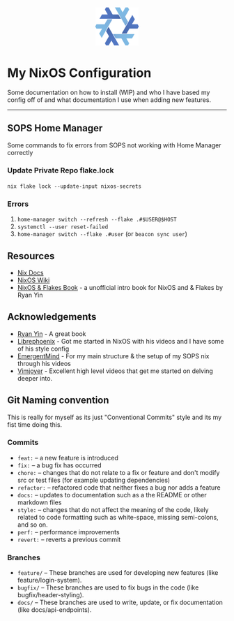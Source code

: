 <div align="center">
<h1>
<img width="100" src="docs/nixos.jpg" /> <br>
</h1>
</div>

# My NixOS Configuration

Some documentation on how to install (WIP) and who I have based my config off of and what documentation I use when adding new features.

______________________________________________________________________

## SOPS Home Manager

Some commands to fix errors from SOPS not working with Home Manager correctly

### Update Private Repo flake.lock

`nix flake lock --update-input nixos-secrets`

### Errors

1. `home-manager switch --refresh --flake .#$USER@$HOST`
2. `systemctl --user reset-failed`
3. `home-manager switch --flake .#user` (or `beacon sync user`)

## Resources

- [Nix Docs](https://nix.dev)
- [NixOS Wiki](https://wiki.nixos.org)
- [NixOS & Flakes Book](https://nixos-and-flakes.thiscute.world/) - a unofficial intro book for NixOS and & Flakes by Ryan Yin

## Acknowledgements

- [Ryan Yin](https://nixos-and-flakes.thiscute.world/) - A great book
- [Librephoenix](https://gitlab.com/librephoenix/nixos-config) - Got me started in NixOS with his videos and I have some of his style config
- [EmergentMind](https://github.com/EmergentMind/nix-config) - For my main structure & the setup of my SOPS nix through his videos
- [Vimjoyer](https://github.com/vimjoyer) - Excellent high level videos that get me started on delving deeper into.

## Git Naming convention

This is really for myself as its just "Conventional Commits" style and its my fist time doing this.

### Commits

- `feat:` – a new feature is introduced
- `fix:` – a bug fix has occurred
- `chore:` – changes that do not relate to a fix or feature and don't modify src or test files (for example updating dependencies)
- `refactor:` – refactored code that neither fixes a bug nor adds a feature
- `docs:` – updates to documentation such as a the README or other markdown files
- `style:` – changes that do not affect the meaning of the code, likely related to code formatting such as white-space, missing semi-colons, and so on.
- `perf:` – performance improvements
- `revert:` – reverts a previous commit

### Branches

- `feature/` – These branches are used for developing new features (like feature/login-system).
- `bugfix/` – These branches are used to fix bugs in the code (like bugfix/header-styling).
- `docs/` – These branches are used to write, update, or fix documentation (like docs/api-endpoints).
